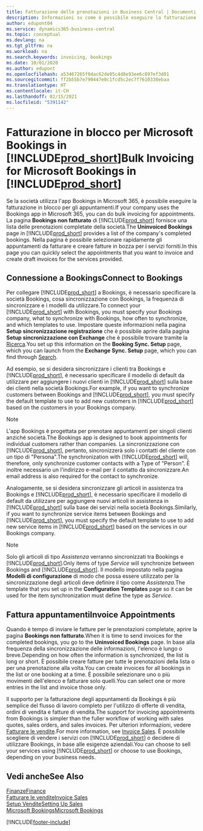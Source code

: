 ```yaml
---
title: Fatturazione delle prenotazioni in Business Central | Documenti Microsoft
description: Informazioni su come è possibile eseguire la fatturazione da Microsoft Bookings in Business Central.
author: edupont04
ms.service: dynamics365-business-central
ms.topic: conceptual
ms.devlang: na
ms.tgt_pltfrm: na
ms.workload: na
ms.search.keywords: invoicing, bookings
ms.date: 10/01/2020
ms.author: edupont
ms.openlocfilehash: a53467265f0dac62de95c4d8e93ee6c897ef3d01
ms.sourcegitcommit: ff2b55b7e790447e0c1fcd5c2ec7f7610338ebaa
ms.translationtype: HT
ms.contentlocale: it-CH
ms.lasthandoff: 02/15/2021
ms.locfileid: "5391142"
---
```

# <a name="bulk-invoicing-for-microsoft-bookings-in-prod_short"></a><span data-ttu-id="4a03a-103">Fatturazione in blocco per Microsoft Bookings in [!INCLUDE[prod_short](includes/prod_short.md)]</span><span class="sxs-lookup"><span data-stu-id="4a03a-103">Bulk Invoicing for Microsoft Bookings in [!INCLUDE[prod_short](includes/prod_short.md)]</span></span>
<span data-ttu-id="4a03a-104">Se la società utilizza l'app Bookings in Microsoft 365, è possibile eseguire la fatturazione in blocco per gli appuntamenti.</span><span class="sxs-lookup"><span data-stu-id="4a03a-104">If your company uses the Bookings app in Microsoft 365, you can do bulk invoicing for appointments.</span></span> <span data-ttu-id="4a03a-105">La pagina **Bookings non fatturato** di [!INCLUDE[prod_short](includes/prod_short.md)] fornisce una lista delle prenotazioni completate della società.</span><span class="sxs-lookup"><span data-stu-id="4a03a-105">The **Uninvoiced Bookings** page in [!INCLUDE[prod_short](includes/prod_short.md)] provides a list of the company's completed bookings.</span></span> <span data-ttu-id="4a03a-106">Nella pagina è possibile selezionare rapidamente gli appuntamenti da fatturare e creare fatture in bozza per i servizi forniti.</span><span class="sxs-lookup"><span data-stu-id="4a03a-106">In this page you can quickly select the appointments that you want to invoice and create draft invoices for the services provided.</span></span>  

## <a name="connect-to-bookings"></a><span data-ttu-id="4a03a-107">Connessione a Bookings</span><span class="sxs-lookup"><span data-stu-id="4a03a-107">Connect to Bookings</span></span>
<span data-ttu-id="4a03a-108">Per collegare [!INCLUDE[prod_short](includes/prod_short.md)] a Bookings, è necessario specificare la società Bookings, cosa sincronizzazione con Bookings, la frequenza di sincronizzare e i modelli da utilizzare.</span><span class="sxs-lookup"><span data-stu-id="4a03a-108">To connect your [!INCLUDE[prod_short](includes/prod_short.md)] with Bookings, you must specify your Bookings company, what to synchronize with Bookings, how often to synchronize, and which templates to use.</span></span> <span data-ttu-id="4a03a-109">Impostare queste informazioni nella pagina **Setup sincronizzazione registrazione** che è possibile aprire dalla pagina **Setup sincronizzazione con Exchange** che è possibile trovare tramite la [Ricerca](ui-search.md).</span><span class="sxs-lookup"><span data-stu-id="4a03a-109">You set up this information on the **Booking Sync. Setup** page, which you can launch from the **Exchange Sync. Setup** page, which you can find through [Search](ui-search.md).</span></span>  

<span data-ttu-id="4a03a-110">Ad esempio, se si desidera sincronizzare i clienti tra Bookings e [!INCLUDE[prod_short](includes/prod_short.md)], è necessario specificare il modello di default da utilizzare per aggiungere i nuovi clienti in [!INCLUDE[prod_short](includes/prod_short.md)] sulla base dei clienti nella società Bookings.</span><span class="sxs-lookup"><span data-stu-id="4a03a-110">For example, if you want to synchronize customers between Bookings and [!INCLUDE[prod_short](includes/prod_short.md)], you must specify the default template to use to add new customers in [!INCLUDE[prod_short](includes/prod_short.md)] based on the customers in your Bookings company.</span></span>  

> [!NOTE]
> <span data-ttu-id="4a03a-111">L'app Bookings è progettata per prenotare appuntamenti per singoli clienti anziché società.</span><span class="sxs-lookup"><span data-stu-id="4a03a-111">The Bookings app is designed to book appointments for individual customers rather than companies.</span></span> <span data-ttu-id="4a03a-112">La sincronizzazione con [!INCLUDE[prod_short](includes/prod_short.md)], pertanto, sincronizzerà solo i contatti del cliente con un tipo di "Persona".</span><span class="sxs-lookup"><span data-stu-id="4a03a-112">The synchronization with [!INCLUDE[prod_short](includes/prod_short.md)] will, therefore, only synchronize customer contacts with a Type of "Person".</span></span> <span data-ttu-id="4a03a-113">È inoltre necessario un l'indirizzo e-mail per il contatto da sincronizzare.</span><span class="sxs-lookup"><span data-stu-id="4a03a-113">An email address is also required for the contact to synchronize.</span></span>  

<span data-ttu-id="4a03a-114">Analogamente, se si desidera sincronizzare gli articoli in assistenza tra Bookings e [!INCLUDE[prod_short](includes/prod_short.md)], è necessario specificare il modello di default da utilizzare per aggiungere nuovi articoli in assistenza in [!INCLUDE[prod_short](includes/prod_short.md)] sulla base dei servizi nella società Bookings.</span><span class="sxs-lookup"><span data-stu-id="4a03a-114">Similarly, if you want to synchronize service items between Bookings and [!INCLUDE[prod_short](includes/prod_short.md)], you must specify the default template to use to add new service items in [!INCLUDE[prod_short](includes/prod_short.md)] based on the services in our Bookings company.</span></span>  

> [!NOTE]
> <span data-ttu-id="4a03a-115">Solo gli articoli di tipo *Assistenza* verranno sincronizzati tra Bookings e [!INCLUDE[prod_short](includes/prod_short.md)].</span><span class="sxs-lookup"><span data-stu-id="4a03a-115">Only items of type *Service* will synchronize between Bookings and [!INCLUDE[prod_short](includes/prod_short.md)].</span></span> <span data-ttu-id="4a03a-116">Il modello impostato nella pagina **Modelli di configurazione** di modo che possa essere utilizzato per la sincronizzazione degli articoli deve definire il tipo come *Assistenza*.</span><span class="sxs-lookup"><span data-stu-id="4a03a-116">The template that you set up in the **Configuration Templates** page so it can be used for the item synchronization must define the type as *Service*.</span></span>

## <a name="invoice-appointments"></a><span data-ttu-id="4a03a-117">Fattura appuntamenti</span><span class="sxs-lookup"><span data-stu-id="4a03a-117">Invoice Appointments</span></span>
<span data-ttu-id="4a03a-118">Quando è tempo di inviare le fatture per le prenotazioni completate, aprire la pagina **Bookings non fatturato**.</span><span class="sxs-lookup"><span data-stu-id="4a03a-118">When it is time to send invoices for the completed bookings, you go to the **Uninvoiced Bookings** page.</span></span> <span data-ttu-id="4a03a-119">In base alla frequenza della sincronizzazione delle informazioni, l'elenco è lungo o breve.</span><span class="sxs-lookup"><span data-stu-id="4a03a-119">Depending on how often the information is synchronized, the list is long or short.</span></span> <span data-ttu-id="4a03a-120">È possibile creare fatture per tutte le prenotazioni della lista o per una prenotazione alla volta.</span><span class="sxs-lookup"><span data-stu-id="4a03a-120">You can create invoices for all bookings in the list or one booking at a time.</span></span> <span data-ttu-id="4a03a-121">È possibile selezionare uno o più movimenti dell'elenco e fatturare solo quelli.</span><span class="sxs-lookup"><span data-stu-id="4a03a-121">You can select one or more entries in the list and invoice those only.</span></span>  

<span data-ttu-id="4a03a-122">Il supporto per la fatturazione degli appuntamenti da Bookings è più semplice del flusso di lavoro completo per l'utilizzo di offerte di vendita, ordini di vendita e fatture di vendita.</span><span class="sxs-lookup"><span data-stu-id="4a03a-122">The support for invoicing appointments from Bookings is simpler than the fuller workflow of working with sales quotes, sales orders, and sales invoices.</span></span> <span data-ttu-id="4a03a-123">Per ulteriori informazioni, vedere [Fatturare le vendite](sales-how-invoice-sales.md).</span><span class="sxs-lookup"><span data-stu-id="4a03a-123">For more information, see [Invoice Sales](sales-how-invoice-sales.md).</span></span> <span data-ttu-id="4a03a-124">È possibile scegliere di vendere i servizi con [!INCLUDE[prod_short](includes/prod_short.md)] o decidere di utilizzare Bookings, in base alle esigenze aziendali.</span><span class="sxs-lookup"><span data-stu-id="4a03a-124">You can choose to sell your services using [!INCLUDE[prod_short](includes/prod_short.md)] or choose to use Bookings, depending on your business needs.</span></span>  

## <a name="see-also"></a><span data-ttu-id="4a03a-125">Vedi anche</span><span class="sxs-lookup"><span data-stu-id="4a03a-125">See Also</span></span>
[<span data-ttu-id="4a03a-126">Finanze</span><span class="sxs-lookup"><span data-stu-id="4a03a-126">Finance</span></span>](finance.md)  
[<span data-ttu-id="4a03a-127">Fatturare le vendite</span><span class="sxs-lookup"><span data-stu-id="4a03a-127">Invoice Sales</span></span>](sales-how-invoice-sales.md)  
[<span data-ttu-id="4a03a-128">Setup Vendite</span><span class="sxs-lookup"><span data-stu-id="4a03a-128">Setting Up Sales</span></span>](sales-setup-sales.md)  
[<span data-ttu-id="4a03a-129">Microsoft Bookings</span><span class="sxs-lookup"><span data-stu-id="4a03a-129">Microsoft Bookings</span></span>](https://products.office.com/business/scheduling-and-booking-app)  


[!INCLUDE[footer-include](includes/footer-banner.md)]